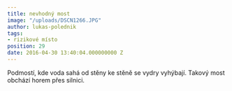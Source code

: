 ```yaml
---
title: nevhodný most
image: "/uploads/DSCN1266.JPG"
author: lukas-polednik
tags:
- rizikové místo
position: 29
date: 2016-04-30 13:40:04.000000000 Z
---
```

Podmostí, kde voda sahá od stěny ke stěně se vydry vyhýbají. Takový most
obchází horem přes silnici.

